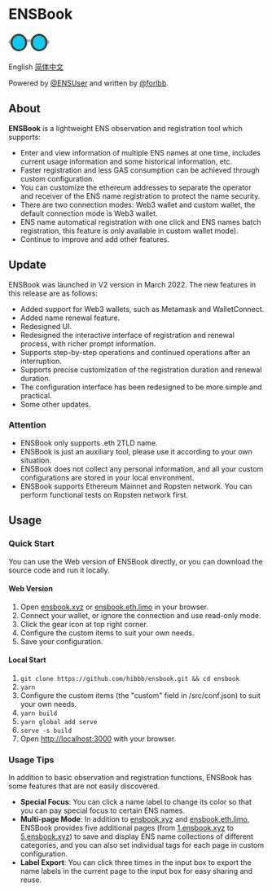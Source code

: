 # ENSBook

<img src="public/img/logo-glasses-600x300.png" alt="ENSBook Logo" width="80px" height="40px" />

English [简体中文](./README_CN.md)

Powered by [@ENSUser](https://twitter.com/ensuser) and written by [@forlbb](https://twitter.com/forlbb).

## About

**ENSBook** is a lightweight ENS observation and registration tool which supports:

- Enter and view information of multiple ENS names at one time, includes current usage information and some historical information, etc.
- Faster registration and less GAS consumption can be achieved through custom configuration.
- You can customize the ethereum addresses to separate the operator and receiver of the ENS name registration to protect the name security.
- There are two connection modes: Web3 wallet and custom wallet, the default connection mode is Web3 wallet.
- ENS name automatical registration with one click and ENS names batch registration, this feature is only available in custom wallet mode).
- Continue to improve and add other features.

## Update

ENSBook was launched in V2 version in March 2022. The new features in this release are as follows:

- Added support for Web3 wallets, such as Metamask and WalletConnect.
- Added name renewal feature.
- Redesigned UI.
- Redesigned the interactive interface of registration and renewal process, with richer prompt information.
- Supports step-by-step operations and continued operations after an interruption.
- Supports precise customization of the registration duration and renewal duration.
- The configuration interface has been redesigned to be more simple and practical.
- Some other updates.

### Attention

- ENSBook only supports .eth 2TLD name.
- ENSBook is just an auxiliary tool, please use it according to your own situation.
- ENSBook does not collect any personal information, and all your custom configurations are stored in your local environment.
- ENSBook supports Ethereum Mainnet and Ropsten network. You can perform functional tests on Ropsten network first.

## Usage

### Quick Start

You can use the Web version of ENSBook directly, or you can download the source code and run it locally.

#### Web Version

1. Open [ensbook.xyz](https://ensbook.xyz/) or [ensbook.eth.limo](https://ensbook.eth.limo/) in your browser.
2. Connect your wallet, or ignore the connection and use read-only mode.
3. Click the gear icon at top right corner.
4. Configure the custom items to suit your own needs.
5. Save your configuration.

#### Local Start

1. `git clone https://github.com/hibbb/ensbook.git && cd ensbook`
2. `yarn`
3. Configure the custom items (the "custom" field in /src/conf.json) to suit your own needs.
4. `yarn build`
5. `yarn global add serve`
6. `serve -s build`
7. Open [http://localhost:3000](http://localhost:3000) with your browser.

### Usage Tips

In addition to basic observation and registration functions, ENSBook has some features that are not easily discovered.

- **Special Focus**: You can click a name label to change its color so that you can pay special focus to certain ENS names.
- **Multi-page Mode**: In addition to [ensbook.xyz](https://ensbook.xyz/) and [ensbook.eth.limo](https://ensbook.eth.limo/), ENSBook provides five additional pages (from [1.ensbook.xyz](https://1.ensbook.xyz/) to [5.ensbook.xyz](https://5.ensbook.xyz/)) to save and display ENS name collections of different categories, and you can also set individual tags for each page in custom configuration.
- **Label Export**: You can click three times in the input box to export the name labels in the current page to the input box for easy sharing and reuse.
